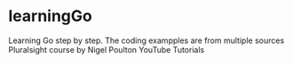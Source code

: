 # learningGo

Learning Go step by step. 
The coding exampples are from multiple sources 
Pluralsight course by Nigel Poulton 
YouTube Tutorials 
